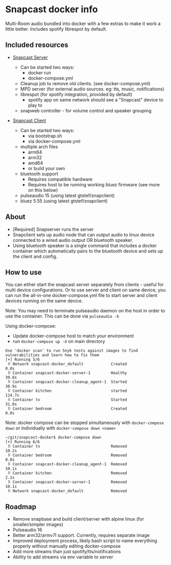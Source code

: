 # Snapcast docker info

Multi-Room audio bundled into docker with a few extras to make it work a little better. Includes spotify librespot by default.

## Included resources

 * [Snapcast Server](snapserver/README.md)
   * Can be started two ways:
     * docker run
     * docker-compose.yml
   * Cleanup job to remove old clients. (see docker-compose.yml)
   * MPD server (for external audio sources. eg: tts, music, notifications)
   * librespot (for spotify integration, provided by default)
     * spotify app on same network should see a "Snapcast" device to play to
   * snapweb controller - for volume control and speaker grouping.

 * [Snapcast Client](snapclient/README.md)
   * Can be started two ways:
     * via bootstrap.sh
     * via docker-compose.yml
   * multiple arch files
     * arm64
     * arm32
     * amd64
     * or build your own
   * bluetooth support
     * Requires compatible hardware
     * Requires host to be running working bluez firmware (see more on this below)
   * pulseaudio 15 (using latest gtstef/snapclient)
   * bluez 5.55    (using latest gtstef/snapclient)

## About

 * [Required] Snapserver runs the server
 * Snapclient sets up audio node that can output audio to linux device connected to a wired audio output OR bluetooth speaker.
 * Using bluetooth speaker is a single command that includes a docker container which automatically pairs to the bluetooth device and sets up the client and config.

## How to use

You can either start the snapcast server separately from clients - useful for
multi device configurations. Or to use server and client on same device, you can
run the all-in-one docker-compose.yml file to start server and client devices
running on the same device.

Note: You may need to terminate pulseaudio daemon on the host in order to use the container. This can be done via `pulseaudio -k`

 Using docker-compose:
   * Update docker-compose host to match your environment
   * run `docker-compose up -d` on main directory

```
Use 'docker scan' to run Snyk tests against images to find vulnerabilities and learn how to fix them
[+] Running 5/6
 ⠿ Network snapcast-docker_default            Created                                                                                                                                                         0.0s
 ⠿ Container snapcast-docker-server-1         Healthy                                                                                                                                                        30.8s
 ⠿ Container snapcast-docker-cleanup_agent-1  Started                                                                                                                                                        30.9s
 ⠿ Container kitchen                          started                                                                                                                                                       114.7s
 ⠿ Container tv                               Started                                                                                                                                                        31.0s
 ⠿ Container bedroom                          Created                                                                                                                                                         0.0s
```

Note: docker compose can be stopped simultaneously with `docker-compose down` or individually with `docker-compose down <name>`

```
~/git/snapcast-docker$ docker-compose down
[+] Running 6/6
 ⠿ Container tv                               Removed                                                                                                                                                        10.2s
 ⠿ Container bedroom                          Removed                                                                                                                                                         0.0s
 ⠿ Container snapcast-docker-cleanup_agent-1  Removed                                                                                                                                                        10.1s
 ⠿ Container kitchen                          Removed                                                                                                                                                         2.1s
 ⠿ Container snapcast-docker-server-1         Removed                                                                                                                                                        10.1s
 ⠿ Network snapcast-docker_default            Removed
```

## Roadmap

 * Remove snapbase and build client/server with alpine linux (for smaller/simpler images)
 * Pulseaudio 16
 * Better arm32/armv7l support. Currently, requires separate image
 * Improved deployment process, likely bash script to name everything properly without manually editing docker-compose
 * Add more streams than just spotify/tts/notifications
 * Ability to add streams via env variable to server
